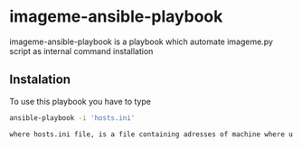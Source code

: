 # imageme-ansible-playbook

imageme-ansible-playbook is a playbook which automate imageme.py script as internal command installation 

## Instalation 
To use this playbook you have to type
``` bash
ansible-playbook -i 'hosts.ini'

where hosts.ini file, is a file containing adresses of machine where u want to install imageme

